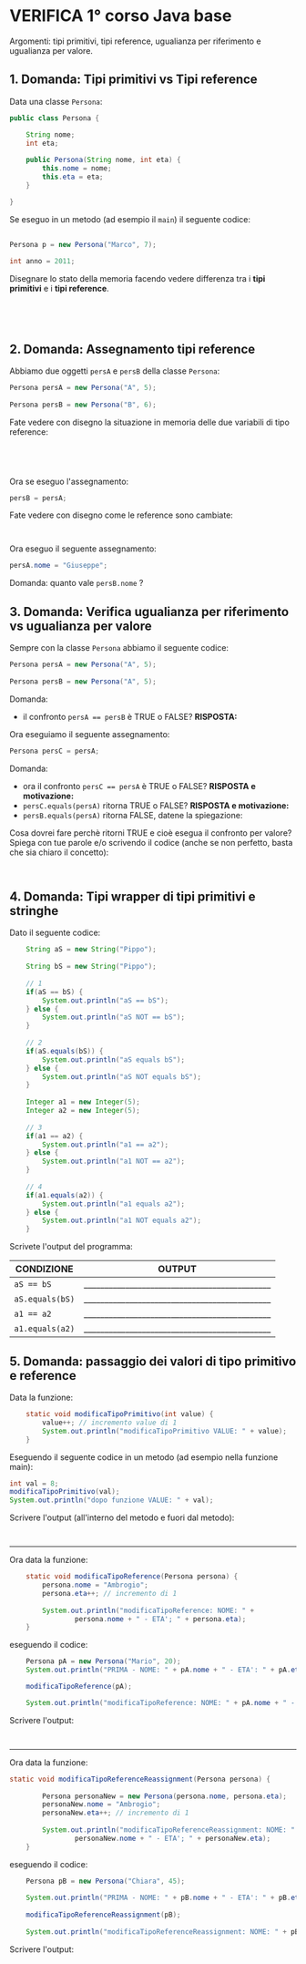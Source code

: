# VERIFICA 1° corso Java base 

Argomenti: tipi primitivi, tipi reference, ugualianza per riferimento e ugualianza per valore.

## 1. Domanda: Tipi primitivi vs Tipi reference

Data una classe `Persona`:

```java
public class Persona {

	String nome;
	int eta;
	
	public Persona(String nome, int eta) {
		this.nome = nome;
		this.eta = eta;
	}

}

```

Se eseguo in un metodo (ad esempio il `main`) il seguente codice:

```java
    
Persona p = new Persona("Marco", 7);
	
int anno = 2011;
```

Disegnare lo stato della memoria facendo vedere differenza tra i **tipi primitivi** e i **tipi reference**.

```




```

## 2. Domanda: Assegnamento tipi reference

Abbiamo due oggetti `persA` e `persB` della classe `Persona`:

```java
Persona persA = new Persona("A", 5);
		
Persona persB = new Persona("B", 6);
```

Fate vedere con disegno la situazione in memoria delle due variabili di tipo reference:

```




```

Ora se eseguo l'assegnamento:

```java
persB = persA;
```

Fate vedere con disegno come le reference sono cambiate:

```


```

Ora eseguo il seguente assegnamento:

```java
persA.nome = "Giuseppe";
```

Domanda: quanto vale `persB.nome` ?

## 3. Domanda: Verifica ugualianza per riferimento vs ugualianza per valore

Sempre con la classe `Persona` abbiamo il seguente codice:

```java      
Persona persA = new Persona("A", 5);
	
Persona persB = new Persona("A", 5);
```

Domanda: 
* il confronto `persA == persB` è TRUE o FALSE? **RISPOSTA:**

Ora eseguiamo il seguente assegnamento:

```java
Persona persC = persA;
```

Domanda:  
* ora il confronto ```persC == persA``` è TRUE o FALSE? **RISPOSTA e motivazione:**
* `persC.equals(persA)` ritorna TRUE o FALSE?  **RISPOSTA e motivazione:**
* `persB.equals(persA)` ritorna FALSE, datene la spiegazione:



Cosa dovrei fare perchè ritorni TRUE e cioè esegua il confronto per valore? Spiega con tue parole e/o scrivendo il codice (anche se non perfetto, basta che sia chiaro il concetto):

```


```

## 4. Domanda: Tipi wrapper di tipi primitivi e stringhe

Dato il seguente codice:

```java
    String aS = new String("Pippo");
		
    String bS = new String("Pippo");
    
    // 1
    if(aS == bS) {
        System.out.println("aS == bS");
    } else {
        System.out.println("aS NOT == bS");
    }
    
    // 2
    if(aS.equals(bS)) {
        System.out.println("aS equals bS");
    } else {
        System.out.println("aS NOT equals bS");
    }
    
    Integer a1 = new Integer(5);
    Integer a2 = new Integer(5);
    
    // 3
    if(a1 == a2) {
        System.out.println("a1 == a2");
    } else {
        System.out.println("a1 NOT == a2");
    }
    
    // 4
    if(a1.equals(a2)) {
        System.out.println("a1 equals a2");
    } else {
        System.out.println("a1 NOT equals a2");
    }
```

Scrivete l'output del programma:  

| CONDIZIONE   |  OUTPUT                              |
|------|------------------------------------|
| `aS == bS` |_____________________________________________                   |
| `aS.equals(bS)` |_____________________________________________                     |
| `a1 == a2` |_____________________________________________     |
| `a1.equals(a2)` |_____________________________________________    |

## 5. Domanda: passaggio dei valori di tipo primitivo e reference

Data la funzione:

```java
    static void modificaTipoPrimitivo(int value) {
		value++; // incremento value di 1
		System.out.println("modificaTipoPrimitivo VALUE: " + value);
	}
```

Eseguendo il seguente codice in un metodo (ad esempio nella funzione main):

```java
int val = 8;
modificaTipoPrimitivo(val);
System.out.println("dopo funzione VALUE: " + val);
```
Scrivere l'output (all'interno del metodo e fuori dal metodo):

```


```
--------------------------------------------------------

Ora data la funzione:

```java
    static void modificaTipoReference(Persona persona) {
		persona.nome = "Ambrogio";
		persona.eta++; // incremento di 1
		
		System.out.println("modificaTipoReference: NOME: " + 
				persona.nome + " - ETA'; " + persona.eta);
	}

```
eseguendo il codice:

```java
    Persona pA = new Persona("Mario", 20);
    System.out.println("PRIMA - NOME: " + pA.nome + " - ETA': " + pA.eta);

    modificaTipoReference(pA);

    System.out.println("modificaTipoReference: NOME: " + pA.nome + " - ETA': " + pA.eta);
```

Scrivere l'output:

```


```

-------------------------------------------------------------

Ora data la funzione:

```java
static void modificaTipoReferenceReassignment(Persona persona) {
		
		Persona personaNew = new Persona(persona.nome, persona.eta);
		personaNew.nome = "Ambrogio";
		personaNew.eta++; // incremento di 1
		
		System.out.println("modificaTipoReferenceReassignment: NOME: " + 
				personaNew.nome + " - ETA'; " + personaNew.eta);
	}
```

eseguendo il codice:

```java
    Persona pB = new Persona("Chiara", 45);
    
    System.out.println("PRIMA - NOME: " + pB.nome + " - ETA': " + pB.eta);
       
    modificaTipoReferenceReassignment(pB);
       
    System.out.println("modificaTipoReferenceReassignment: NOME: " + pB.nome + " - ETA': " + pB.eta);    
```

Scrivere l'output:

```



```
